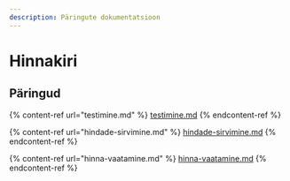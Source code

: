 ```yaml
---
description: Päringute dokumentatsioon
---
```


# Hinnakiri

## Päringud

{% content-ref url="testimine.md" %}
[testimine.md](testimine.md)
{% endcontent-ref %}

{% content-ref url="hindade-sirvimine.md" %}
[hindade-sirvimine.md](hindade-sirvimine.md)
{% endcontent-ref %}

{% content-ref url="hinna-vaatamine.md" %}
[hinna-vaatamine.md](hinna-vaatamine.md)
{% endcontent-ref %}
